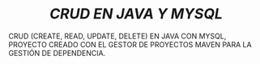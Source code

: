 
<h1 align="center"><em>CRUD EN JAVA Y MYSQL</em></h1>
<p>
  CRUD (CREATE, READ, UPDATE, DELETE) EN JAVA CON MYSQL, PROYECTO CREADO CON EL GESTOR DE PROYECTOS MAVEN PARA LA GESTIÓN DE DEPENDENCIA.
</p>
